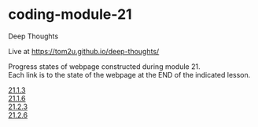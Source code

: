 # coding-module-21

Deep Thoughts  

Live at https://tom2u.github.io/deep-thoughts/  

Progress states of webpage constructed during module 21.  
Each link is to the state of the webpage at the END of the indicated lesson.  

[21.1.3](https://github.com/tom2u/coding-online-module-21/tree/master/21.1.3)  
[21.1.6](https://github.com/tom2u/coding-online-module-21/tree/master/21.1.6)  
[21.2.3](https://github.com/tom2u/coding-online-module-21/tree/master/21.2.3)  
[21.2.6](https://github.com/tom2u/coding-online-module-21/tree/master/21.2.6)  
